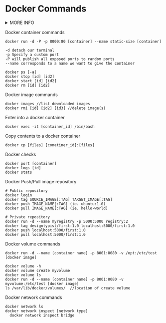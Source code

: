 # Docker Commands

<details><summary>MORE INFO</summary>
<p>

---
- Images - The blueprints of our app which form the basis of containers
- Containers - Contains and runs the Docker images
- Docker Daemon - Background services running on the host that manages building, running, and distributing Docker containers
- Docker Client - A way to interact with the Docker Daemon
- Docker Hub - A registry of Docker images
---
- Base Images - no parent images, Child Images - built on top of base images
- Official Images - official images maintained and supported by Docker
- User Images - Created and shared by users
---

</p>
</details>


Docker container commands
```
docker run -d -P -p 8000:80 [container] --name static-size [container]

-d detach our terminal
-p Specify a custom port
-P will publish all exposed ports to random ports
--name corresponds to a name we want to give the container

docker ps [-a]
docker stop [id] [id2]
docker start [id] [id2]
docker rm [id] [id2]
```

Docker image commands
```
docker images //list downloaded images
docker rmi [id] [id2] [id3] //delete image(s)
```

Enter into a docker container
```
docker exec -it [container_id] /bin/bash
```

Copy contents to a docker container
```
docker cp [files] [conatiner_id]:[files]
```

Docker checks
```
docker port [container]
docker logs [id]
docker stats
```

Docker Push/Pull image repository
```
# Public repository
docker login
docker tag SOURCE_IMAGE[:TAG] TARGET_IMAGE[:TAG]
docker push IMAGE_NAME[:TAG] (ie. ubuntu:1.0)
docker pull IMAGE_NAME[:TAG] (ie. hello-world)

# Private repository
docker run -d --name myregistry -p 5000:5000 registry:2
docker tag designtypist/first:1.0 localhost:5000/first:1.0
docker push localhost:5000/first:1.0
docker pull localhost:5000/first:1.0
```

Docker volume commands
```
docker run -d --name [container name] -p 8001:8080 -v /opt:/etc/test [docker image]

docker volume -h
docker volume create myvolume
docker volume ls
docker run -d --name [container name] -p 8001:8080 -v myvolume:/etc/test [docker image]
ls /var/lib/docker/volumes/  //location of create volume 
```

Docker network commands
```
docker network ls
docker network inspect [network type]
  docker network inspect bridge
```
